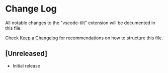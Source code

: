 # Change Log

All notable changes to the "vscode-tilt" extension will be documented in this file.

Check [Keep a Changelog](http://keepachangelog.com/) for recommendations on how to structure this file.

## [Unreleased]

- Initial release
